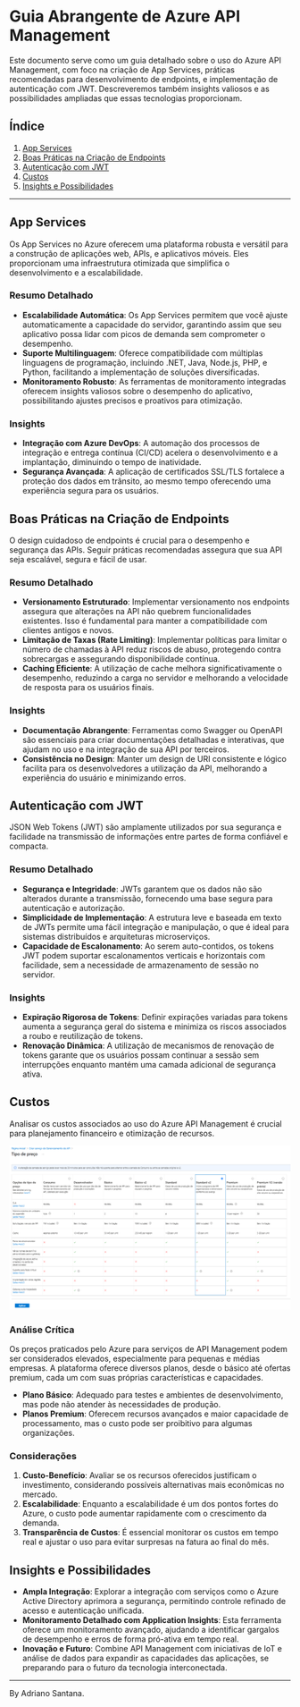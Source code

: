 # Guia Abrangente de Azure API Management

Este documento serve como um guia detalhado sobre o uso do Azure API Management, com foco na criação de App Services, práticas recomendadas para desenvolvimento de endpoints, e implementação de autenticação com JWT. Descreveremos também insights valiosos e as possibilidades ampliadas que essas tecnologias proporcionam.

## Índice

1. [App Services](#app-services)
2. [Boas Práticas na Criação de Endpoints](#boas-práticas-na-criação-de-endpoints)
3. [Autenticação com JWT](#autenticação-com-jwt)
4. [Custos](#custos)
5. [Insights e Possibilidades](#insights-e-possibilidades)

---

## App Services

Os App Services no Azure oferecem uma plataforma robusta e versátil para a construção de aplicações web, APIs, e aplicativos móveis. Eles proporcionam uma infraestrutura otimizada que simplifica o desenvolvimento e a escalabilidade.

### Resumo Detalhado
- **Escalabilidade Automática**: Os App Services permitem que você ajuste automaticamente a capacidade do servidor, garantindo assim que seu aplicativo possa lidar com picos de demanda sem comprometer o desempenho.
- **Suporte Multilinguagem**: Oferece compatibilidade com múltiplas linguagens de programação, incluindo .NET, Java, Node.js, PHP, e Python, facilitando a implementação de soluções diversificadas.
- **Monitoramento Robusto**: As ferramentas de monitoramento integradas oferecem insights valiosos sobre o desempenho do aplicativo, possibilitando ajustes precisos e proativos para otimização.

### Insights
- **Integração com Azure DevOps**: A automação dos processos de integração e entrega contínua (CI/CD) acelera o desenvolvimento e a implantação, diminuindo o tempo de inatividade.
- **Segurança Avançada**: A aplicação de certificados SSL/TLS fortalece a proteção dos dados em trânsito, ao mesmo tempo oferecendo uma experiência segura para os usuários.

## Boas Práticas na Criação de Endpoints

O design cuidadoso de endpoints é crucial para o desempenho e segurança das APIs. Seguir práticas recomendadas assegura que sua API seja escalável, segura e fácil de usar.

### Resumo Detalhado
- **Versionamento Estruturado**: Implementar versionamento nos endpoints assegura que alterações na API não quebrem funcionalidades existentes. Isso é fundamental para manter a compatibilidade com clientes antigos e novos.
- **Limitação de Taxas (Rate Limiting)**: Implementar políticas para limitar o número de chamadas à API reduz riscos de abuso, protegendo contra sobrecargas e assegurando disponibilidade contínua.
- **Caching Eficiente**: A utilização de cache melhora significativamente o desempenho, reduzindo a carga no servidor e melhorando a velocidade de resposta para os usuários finais.

### Insights
- **Documentação Abrangente**: Ferramentas como Swagger ou OpenAPI são essenciais para criar documentações detalhadas e interativas, que ajudam no uso e na integração de sua API por terceiros.
- **Consistência no Design**: Manter um design de URI consistente e lógico facilita para os desenvolvedores a utilização da API, melhorando a experiência do usuário e minimizando erros.

## Autenticação com JWT

JSON Web Tokens (JWT) são amplamente utilizados por sua segurança e facilidade na transmissão de informações entre partes de forma confiável e compacta.

### Resumo Detalhado
- **Segurança e Integridade**: JWTs garantem que os dados não são alterados durante a transmissão, fornecendo uma base segura para autenticação e autorização.
- **Simplicidade de Implementação**: A estrutura leve e baseada em texto de JWTs permite uma fácil integração e manipulação, o que é ideal para sistemas distribuídos e arquiteturas microserviços.
- **Capacidade de Escalonamento**: Ao serem auto-contidos, os tokens JWT podem suportar escalonamentos verticais e horizontais com facilidade, sem a necessidade de armazenamento de sessão no servidor.

### Insights
- **Expiração Rigorosa de Tokens**: Definir expirações variadas para tokens aumenta a segurança geral do sistema e minimiza os riscos associados a roubo e reutilização de tokens.
- **Renovação Dinâmica**: A utilização de mecanismos de renovação de tokens garante que os usuários possam continuar a sessão sem interrupções enquanto mantém uma camada adicional de segurança ativa.

## Custos

Analisar os custos associados ao uso do Azure API Management é crucial para planejamento financeiro e otimização de recursos.

![alt text](image.png)

### Análise Crítica

Os preços praticados pelo Azure para serviços de API Management podem ser considerados elevados, especialmente para pequenas e médias empresas. A plataforma oferece diversos planos, desde o básico até ofertas premium, cada um com suas próprias características e capacidades.

- **Plano Básico**: Adequado para testes e ambientes de desenvolvimento, mas pode não atender às necessidades de produção.
- **Planos Premium**: Oferecem recursos avançados e maior capacidade de processamento, mas o custo pode ser proibitivo para algumas organizações.

### Considerações

1. **Custo-Benefício**: Avaliar se os recursos oferecidos justificam o investimento, considerando possíveis alternativas mais econômicas no mercado.
2. **Escalabilidade**: Enquanto a escalabilidade é um dos pontos fortes do Azure, o custo pode aumentar rapidamente com o crescimento da demanda.
3. **Transparência de Custos**: É essencial monitorar os custos em tempo real e ajustar o uso para evitar surpresas na fatura ao final do mês.

## Insights e Possibilidades

- **Ampla Integração**: Explorar a integração com serviços como o Azure Active Directory aprimora a segurança, permitindo controle refinado de acesso e autenticação unificada.
- **Monitoramento Detalhado com Application Insights**: Esta ferramenta oferece um monitoramento avançado, ajudando a identificar gargalos de desempenho e erros de forma pró-ativa em tempo real.
- **Inovação e Futuro**: Combine API Management com iniciativas de IoT e análise de dados para expandir as capacidades das aplicações, se preparando para o futuro da tecnologia interconectada.

---
By Adriano Santana.
